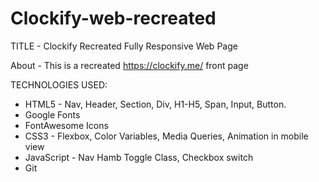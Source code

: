 # Clockify-web-recreated

TITLE - Clockify Recreated
Fully Responsive Web Page

About - This is a recreated https://clockify.me/ front page

TECHNOLOGIES USED:
- HTML5 - Nav, Header, Section, Div, H1-H5, Span, Input, Button.
- Google Fonts
- FontAwesome Icons
- CSS3 - Flexbox, Color Variables, Media Queries, Animation in mobile view
- JavaScript - Nav Hamb Toggle Class, Checkbox switch
- Git
